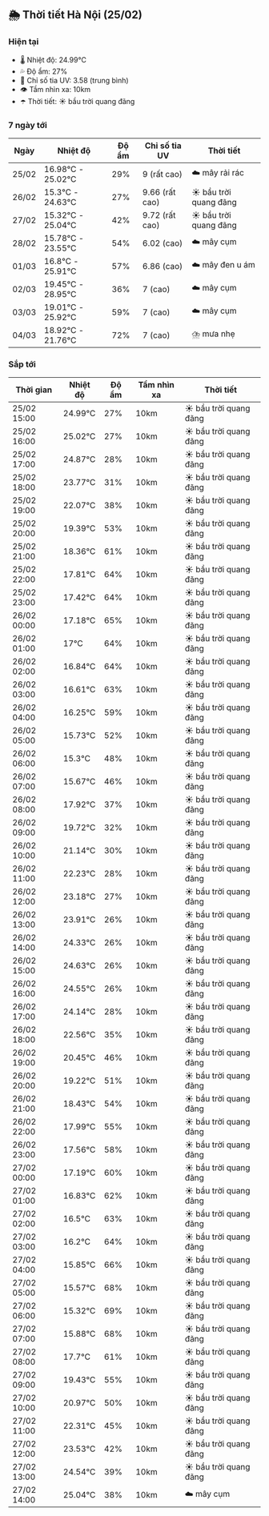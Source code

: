 ## 🌦️ Thời tiết Hà Nội (25/02)

### Hiện tại

- 🌡️ Nhiệt độ: 24.99℃
- 💦 Độ ẩm: 27%
- 🌟 Chỉ số tia UV: 3.58 (trung bình)
- 👁️ Tầm nhìn xa: 10km
- ☂️ Thời tiết: ☀️ bầu trời quang đãng

### 7 ngày tới

| Ngày | Nhiệt độ | Độ ẩm | Chỉ số tia UV | Thời tiết |
| --- | --- | --- | --- | --- |
| 25/02 | 16.98℃ - 25.02℃ | 29% | 9 (rất cao) | ☁️ mây rải rác |
| 26/02 | 15.3℃ - 24.63℃ | 27% | 9.66 (rất cao) | ☀️ bầu trời quang đãng |
| 27/02 | 15.32℃ - 25.04℃ | 42% | 9.72 (rất cao) | ☀️ bầu trời quang đãng |
| 28/02 | 15.78℃ - 23.55℃ | 54% | 6.02 (cao) | ☁️ mây cụm |
| 01/03 | 16.8℃ - 25.91℃ | 57% | 6.86 (cao) | ☁️ mây đen u ám |
| 02/03 | 19.45℃ - 28.95℃ | 36% | 7 (cao) | ☁️ mây cụm |
| 03/03 | 19.01℃ - 25.92℃ | 59% | 7 (cao) | ☁️ mây cụm |
| 04/03 | 18.92℃ - 21.76℃ | 72% | 7 (cao) | ⛈️ mưa nhẹ |

### Sắp tới

| Thời gian | Nhiệt độ | Độ ẩm | Tầm nhìn xa | Thời tiết |
| --- | --- | --- | --- | --- |
| 25/02 15:00 | 24.99℃ | 27% | 10km | ☀️ bầu trời quang đãng |
| 25/02 16:00 | 25.02℃ | 27% | 10km | ☀️ bầu trời quang đãng |
| 25/02 17:00 | 24.87℃ | 28% | 10km | ☀️ bầu trời quang đãng |
| 25/02 18:00 | 23.77℃ | 31% | 10km | ☀️ bầu trời quang đãng |
| 25/02 19:00 | 22.07℃ | 38% | 10km | ☀️ bầu trời quang đãng |
| 25/02 20:00 | 19.39℃ | 53% | 10km | ☀️ bầu trời quang đãng |
| 25/02 21:00 | 18.36℃ | 61% | 10km | ☀️ bầu trời quang đãng |
| 25/02 22:00 | 17.81℃ | 64% | 10km | ☀️ bầu trời quang đãng |
| 25/02 23:00 | 17.42℃ | 64% | 10km | ☀️ bầu trời quang đãng |
| 26/02 00:00 | 17.18℃ | 65% | 10km | ☀️ bầu trời quang đãng |
| 26/02 01:00 | 17℃ | 64% | 10km | ☀️ bầu trời quang đãng |
| 26/02 02:00 | 16.84℃ | 64% | 10km | ☀️ bầu trời quang đãng |
| 26/02 03:00 | 16.61℃ | 63% | 10km | ☀️ bầu trời quang đãng |
| 26/02 04:00 | 16.25℃ | 59% | 10km | ☀️ bầu trời quang đãng |
| 26/02 05:00 | 15.73℃ | 52% | 10km | ☀️ bầu trời quang đãng |
| 26/02 06:00 | 15.3℃ | 48% | 10km | ☀️ bầu trời quang đãng |
| 26/02 07:00 | 15.67℃ | 46% | 10km | ☀️ bầu trời quang đãng |
| 26/02 08:00 | 17.92℃ | 37% | 10km | ☀️ bầu trời quang đãng |
| 26/02 09:00 | 19.72℃ | 32% | 10km | ☀️ bầu trời quang đãng |
| 26/02 10:00 | 21.14℃ | 30% | 10km | ☀️ bầu trời quang đãng |
| 26/02 11:00 | 22.23℃ | 28% | 10km | ☀️ bầu trời quang đãng |
| 26/02 12:00 | 23.18℃ | 27% | 10km | ☀️ bầu trời quang đãng |
| 26/02 13:00 | 23.91℃ | 26% | 10km | ☀️ bầu trời quang đãng |
| 26/02 14:00 | 24.33℃ | 26% | 10km | ☀️ bầu trời quang đãng |
| 26/02 15:00 | 24.63℃ | 26% | 10km | ☀️ bầu trời quang đãng |
| 26/02 16:00 | 24.55℃ | 26% | 10km | ☀️ bầu trời quang đãng |
| 26/02 17:00 | 24.14℃ | 28% | 10km | ☀️ bầu trời quang đãng |
| 26/02 18:00 | 22.56℃ | 35% | 10km | ☀️ bầu trời quang đãng |
| 26/02 19:00 | 20.45℃ | 46% | 10km | ☀️ bầu trời quang đãng |
| 26/02 20:00 | 19.22℃ | 51% | 10km | ☀️ bầu trời quang đãng |
| 26/02 21:00 | 18.43℃ | 54% | 10km | ☀️ bầu trời quang đãng |
| 26/02 22:00 | 17.99℃ | 55% | 10km | ☀️ bầu trời quang đãng |
| 26/02 23:00 | 17.56℃ | 58% | 10km | ☀️ bầu trời quang đãng |
| 27/02 00:00 | 17.19℃ | 60% | 10km | ☀️ bầu trời quang đãng |
| 27/02 01:00 | 16.83℃ | 62% | 10km | ☀️ bầu trời quang đãng |
| 27/02 02:00 | 16.5℃ | 63% | 10km | ☀️ bầu trời quang đãng |
| 27/02 03:00 | 16.2℃ | 64% | 10km | ☀️ bầu trời quang đãng |
| 27/02 04:00 | 15.85℃ | 66% | 10km | ☀️ bầu trời quang đãng |
| 27/02 05:00 | 15.57℃ | 68% | 10km | ☀️ bầu trời quang đãng |
| 27/02 06:00 | 15.32℃ | 69% | 10km | ☀️ bầu trời quang đãng |
| 27/02 07:00 | 15.88℃ | 68% | 10km | ☀️ bầu trời quang đãng |
| 27/02 08:00 | 17.7℃ | 61% | 10km | ☀️ bầu trời quang đãng |
| 27/02 09:00 | 19.43℃ | 55% | 10km | ☀️ bầu trời quang đãng |
| 27/02 10:00 | 20.97℃ | 50% | 10km | ☀️ bầu trời quang đãng |
| 27/02 11:00 | 22.31℃ | 45% | 10km | ☀️ bầu trời quang đãng |
| 27/02 12:00 | 23.53℃ | 42% | 10km | ☀️ bầu trời quang đãng |
| 27/02 13:00 | 24.54℃ | 39% | 10km | ☀️ bầu trời quang đãng |
| 27/02 14:00 | 25.04℃ | 38% | 10km | ☁️ mây cụm |
